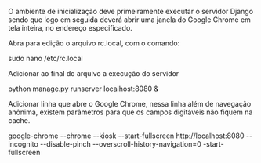 
O ambiente de inicialização deve primeiramente executar o servidor Django sendo
que logo em seguida deverá abrir uma janela do Google Chrome em tela inteira, no
endereço especificado.

Abra para edição o arquivo rc.local, com o comando:

sudo nano /etc/rc.local

Adicionar ao final do arquivo a execução do servidor

python manage.py runserver localhost:8080 &

Adicionar linha que abre o Google Chrome, nessa linha além de navegação anônima,
existem parâmetros para que os campos digitáveis não fiquem na cache.

google-chrome --chrome --kiosk --start-fullscreen http://localhost:8080 --incognito --disable-pinch --overscroll-history-navigation=0 -start-fullscreen
